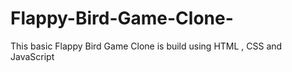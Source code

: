 # Flappy-Bird-Game-Clone-
This basic Flappy Bird Game Clone is build using HTML , CSS and JavaScript

